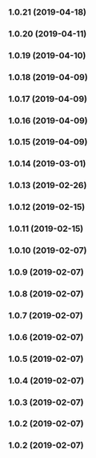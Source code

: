 <a name="1.0.21"></a>
### 1.0.21 (2019-04-18)


<a name="1.0.20"></a>
### 1.0.20 (2019-04-11)


<a name="1.0.19"></a>
### 1.0.19 (2019-04-10)


<a name="1.0.18"></a>
### 1.0.18 (2019-04-09)


<a name="1.0.17"></a>
### 1.0.17 (2019-04-09)


<a name="1.0.16"></a>
### 1.0.16 (2019-04-09)


<a name="1.0.15"></a>
### 1.0.15 (2019-04-09)


<a name="1.0.14"></a>
### 1.0.14 (2019-03-01)


<a name="1.0.13"></a>
### 1.0.13 (2019-02-26)


<a name="1.0.12"></a>
### 1.0.12 (2019-02-15)


<a name="1.0.11"></a>
### 1.0.11 (2019-02-15)


<a name="1.0.10"></a>
### 1.0.10 (2019-02-07)


<a name="1.0.9"></a>
### 1.0.9 (2019-02-07)


<a name="1.0.8"></a>
### 1.0.8 (2019-02-07)


<a name="1.0.7"></a>
### 1.0.7 (2019-02-07)


<a name="1.0.6"></a>
### 1.0.6 (2019-02-07)


<a name="1.0.5"></a>
### 1.0.5 (2019-02-07)


<a name="1.0.4"></a>
### 1.0.4 (2019-02-07)


<a name="1.0.3"></a>
### 1.0.3 (2019-02-07)


<a name="1.0.2"></a>
### 1.0.2 (2019-02-07)


<a name="1.0.2"></a>
### 1.0.2 (2019-02-07)

